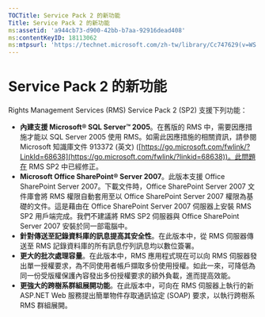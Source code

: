 ```yaml
---
TOCTitle: Service Pack 2 的新功能
Title: Service Pack 2 的新功能
ms:assetid: 'a944cb73-d900-42bb-b7aa-92916dead408'
ms:contentKeyID: 18113062
ms:mtpsurl: 'https://technet.microsoft.com/zh-tw/library/Cc747629(v=WS.10)'
---
```


Service Pack 2 的新功能
=======================

Rights Management Services (RMS) Service Pack 2 (SP2) 支援下列功能：

-   **內建支援 Microsoft® SQL Server™ 2005**。在舊版的 RMS 中，需要因應措施才能以 SQL Server 2005 使用 RMS。如需此因應措施的相關資訊，請參閱 Microsoft 知識庫文件 913372 (英文) ([https://go.microsoft.com/fwlink/?LinkId=68638](https://go.microsoft.com/fwlink/?linkid=68638))。此問題在 RMS SP2 中已經修正。
-   **Microsoft Office SharePoint® Server 2007**。此版本支援 Office SharePoint Server 2007。下載文件時，Office SharePoint Server 2007 文件庫會將 RMS 權限自動套用至以 Office SharePoint Server 2007 權限為基礎的文件。這是藉由在 Office SharePoint Server 2007 伺服器上安裝 RMS SP2 用戶端完成。我們不建議將 RMS SP2 伺服器與 Office SharePoint Server 2007 安裝於同一部電腦中。
-   **針對傳送至記錄資料庫的訊息提高其安全性**。在此版本中，從 RMS 伺服器傳送至 RMS 記錄資料庫的所有訊息佇列訊息均以數位簽署。
-   **更大的批次處理容量**。在此版本中，RMS 應用程式現在可以向 RMS 伺服器發出單一授權要求，為不同使用者帳戶擷取多份使用授權。如此一來，可降低為同一份受版權保護內容發出多份授權要求的額外負載，進而提高效能。
-   **更強大的跨樹系群組展開功能**。在此版本中，可向在 RMS 伺服器上執行的新 ASP.NET Web 服務提出簡單物件存取通訊協定 (SOAP) 要求，以執行跨樹系 RMS 群組展開。